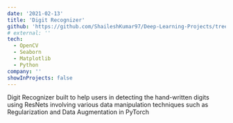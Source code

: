 ```yaml
---
date: '2021-02-13'
title: 'Digit Recognizer'
github: 'https://github.com/ShaileshKumar97/Deep-Learning-Projects/tree/main/Digit-Recognizer'
# external: ''
tech:
  - OpenCV
  - Seaborn
  - Matplotlib
  - Python
company: ''
showInProjects: false
---
```


Digit Recognizer built to help users in detecting the hand-written digits using ResNets involving various data manipulation techniques such as Regularization and Data Augmentation in PyTorch

